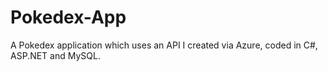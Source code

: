 # Pokedex-App
A Pokedex application which uses an API I created via Azure, coded in C#, ASP.NET and MySQL.
